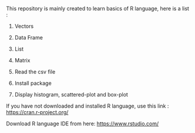 This repository is mainly created to learn basics of R language, here is a list :                                          
1. Vectors

2. Data Frame

3. List

4. Matrix

5. Read the csv file

6. Install package

7. Display histogram, scattered-plot and box-plot


If you have not downloaded and installed R language, use this link : https://cran.r-project.org/

Download R language IDE from here: https://www.rstudio.com/

